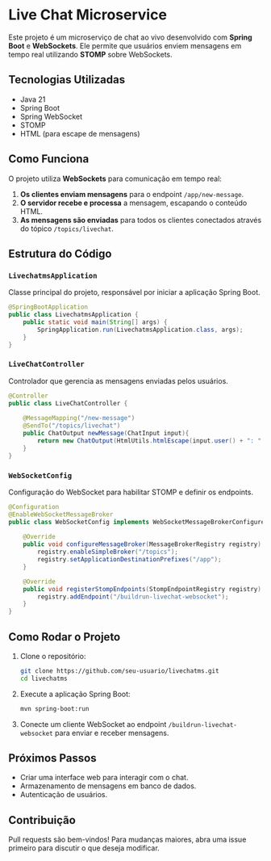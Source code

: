 # Live Chat Microservice

Este projeto é um microserviço de chat ao vivo desenvolvido com **Spring Boot** e **WebSockets**. Ele permite que usuários enviem mensagens em tempo real utilizando **STOMP** sobre WebSockets.

## Tecnologias Utilizadas
- Java 21
- Spring Boot
- Spring WebSocket
- STOMP
- HTML (para escape de mensagens)

## Como Funciona
O projeto utiliza **WebSockets** para comunicação em tempo real:
1. **Os clientes enviam mensagens** para o endpoint `/app/new-message`.
2. **O servidor recebe e processa** a mensagem, escapando o conteúdo HTML.
3. **As mensagens são enviadas** para todos os clientes conectados através do tópico `/topics/livechat`.

## Estrutura do Código

### `LivechatmsApplication`
Classe principal do projeto, responsável por iniciar a aplicação Spring Boot.

```java
@SpringBootApplication
public class LivechatmsApplication {
    public static void main(String[] args) {
        SpringApplication.run(LivechatmsApplication.class, args);
    }
}
```

### `LiveChatController`
Controlador que gerencia as mensagens enviadas pelos usuários.

```java
@Controller
public class LiveChatController {
    
    @MessageMapping("/new-message")
    @SendTo("/topics/livechat")
    public ChatOutput newMessage(ChatInput input){
        return new ChatOutput(HtmlUtils.htmlEscape(input.user() + ": " + input.message()));
    }
}
```

### `WebSocketConfig`
Configuração do WebSocket para habilitar STOMP e definir os endpoints.

```java
@Configuration
@EnableWebSocketMessageBroker
public class WebSocketConfig implements WebSocketMessageBrokerConfigurer {
    
    @Override
    public void configureMessageBroker(MessageBrokerRegistry registry) {
        registry.enableSimpleBroker("/topics");
        registry.setApplicationDestinationPrefixes("/app");
    }

    @Override
    public void registerStompEndpoints(StompEndpointRegistry registry) {
        registry.addEndpoint("/buildrun-livechat-websocket");
    }
}
```

## Como Rodar o Projeto
1. Clone o repositório:
   ```sh
   git clone https://github.com/seu-usuario/livechatms.git
   cd livechatms
   ```
2. Execute a aplicação Spring Boot:
   ```sh
   mvn spring-boot:run
   ```
3. Conecte um cliente WebSocket ao endpoint `/buildrun-livechat-websocket` para enviar e receber mensagens.

## Próximos Passos
- Criar uma interface web para interagir com o chat.
- Armazenamento de mensagens em banco de dados.
- Autenticação de usuários.

## Contribuição
Pull requests são bem-vindos! Para mudanças maiores, abra uma issue primeiro para discutir o que deseja modificar.

